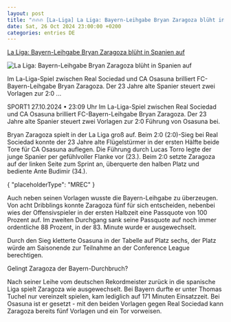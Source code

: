 ```yaml
---
layout: post
title: "🔥🔥🔥 [La-Liga] La Liga: Bayern-Leihgabe Bryan Zaragoza blüht in Spanien auf"
date: Sat, 26 Oct 2024 23:00:00 +0200
categories: entries DE
---
```

[La Liga: Bayern-Leihgabe Bryan Zaragoza blüht in Spanien auf](https://www.sport1.de/news/internationaler-fussball/la-liga/2024/10/la-liga-bayern-leihgabe-bryan-zaragoza-bluht-in-spanien-auf)

![La Liga: Bayern-Leihgabe Bryan Zaragoza blüht in Spanien auf](https://reshape.sport1.de/c/t/fe33e22d-056c-477a-a324-8fec94f56f73/1200x630)

Im La-Liga-Spiel zwischen Real Sociedad und CA Osasuna brilliert FC-Bayern-Leihgabe Bryan Zaragoza. Der 23 Jahre alte Spanier steuert zwei Vorlagen zur 2:0 ...

SPORT1 27.10.2024 • 23:09 Uhr Im La-Liga-Spiel zwischen Real Sociedad und CA Osasuna brilliert FC-Bayern-Leihgabe Bryan Zaragoza. Der 23 Jahre alte Spanier steuert zwei Vorlagen zur 2:0 Führung von Osasuna bei.

Bryan Zaragoza spielt in der La Liga groß auf. Beim 2:0 (2:0)-Sieg bei Real Sociedad konnte der 23 Jahre alte Flügelstürmer in der ersten Hälfte beide Tore für CA Osasuna auflegen. Die Führung durch Lucas Torro legte der junge Spanier per gefühlvoller Flanke vor (23.). Beim 2:0 setzte Zaragoza auf der linken Seite zum Sprint an, überquerte den halben Platz und bediente Ante Budimir (34.).

{ "placeholderType": "MREC" }

Auch neben seinen Vorlagen wusste die Bayern-Leihgabe zu überzeugen. Von acht Dribblings konnte Zaragoza fünf für sich entscheiden, nebenbei wies der Offensivspieler in der ersten Halbzeit eine Passquote von 100 Prozent auf. Im zweiten Durchgang sank seine Passquote auf noch immer ordentliche 88 Prozent, in der 83. Minute wurde er ausgewechselt.

Durch den Sieg kletterte Osasuna in der Tabelle auf Platz sechs, der Platz würde am Saisonende zur Teilnahme an der Conference League berechtigen.

Gelingt Zaragoza der Bayern-Durchbruch?

Nach seiner Leihe vom deutschen Rekordmeister zurück in die spanische Liga spielt Zaragoza wie ausgewechselt. Bei Bayern durfte er unter Thomas Tuchel nur vereinzelt spielen, kam lediglich auf 171 Minuten Einsatzzeit. Bei Osasuna ist er gesetzt - mit den beiden Vorlagen gegen Real Sociedad kann Zaragoza bereits fünf Vorlagen und ein Tor vorweisen.

